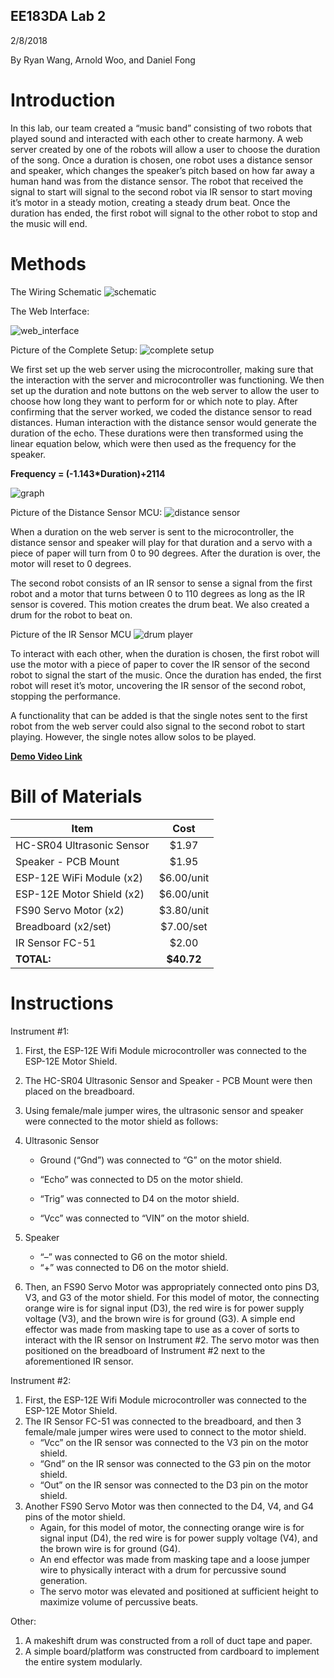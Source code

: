 ## EE183DA Lab 2
2/8/2018


By Ryan Wang, Arnold Woo, and Daniel Fong

# Introduction

In this lab, our team created a “music band” consisting of two robots that played sound and interacted with each other to create harmony. A web server created by one of the robots will allow a user to choose the duration of the song. Once a duration is chosen, one robot uses a distance sensor and speaker, which changes the speaker’s pitch based on how far away a human hand was from the distance sensor. The robot that received the signal to start will signal to the second robot via IR sensor to start moving it’s motor in a steady motion, creating a steady drum beat. Once the duration has ended, the first robot will signal to the other robot to stop and the music will end.


# Methods

The Wiring Schematic
![schematic](https://user-images.githubusercontent.com/36172219/35955709-f19cb0a8-0c45-11e8-80e0-d800c075a4f3.png)


The Web Interface:


![web_interface](https://user-images.githubusercontent.com/36172219/35955859-f0f85e62-0c46-11e8-8117-6e209004e597.png)


Picture of the Complete Setup:
![complete setup](https://user-images.githubusercontent.com/36172219/35955973-ad029960-0c47-11e8-866a-4b2d71944621.jpg)


We first set up the web server using the microcontroller, making sure that the interaction with the server and microcontroller was functioning. We then set up the duration and note buttons on the web server to allow the user to choose how long they want to perform for or which note to play. After confirming that the server worked, we coded the distance sensor to read distances. Human interaction with the distance sensor would generate the duration of the echo. These durations were then transformed using the linear equation below, which were then used as the frequency for the speaker.

**Frequency = (-1.143*Duration)+2114**


![graph](https://user-images.githubusercontent.com/36172219/35957437-69ab7cd2-0c50-11e8-846d-2b71b3223217.png)


Picture of the Distance Sensor MCU:
![distance sensor](https://user-images.githubusercontent.com/36172219/35955974-ad1e2b76-0c47-11e8-9a70-e22d8a0e2edd.jpg)

When a duration on the web server is sent to the microcontroller, the distance sensor and speaker will play for that duration and a servo with a piece of paper will turn from 0 to 90 degrees. After the duration is over, the motor will reset to 0 degrees.


The second robot consists of an IR sensor to sense a signal from the first robot and a motor that turns between 0 to 110 degrees as long as the IR sensor is covered. This motion creates the drum beat. We also created a drum for the robot to beat on.


Picture of the IR Sensor MCU
![drum player](https://user-images.githubusercontent.com/36172219/35955975-ad3a9130-0c47-11e8-9244-651e28aa7c81.jpg)

To interact with each other, when the duration is chosen, the first robot will use the motor with a piece of paper to cover the IR sensor of the second robot to signal the start of the music. Once the duration has ended, the first robot will reset it’s motor, uncovering the IR sensor of the second robot, stopping the performance.

A functionality that can be added is that the single notes sent to the first robot from the web server could also signal to the second robot to start playing. However, the single notes allow solos to be played.


[**Demo Video Link**](https://youtu.be/P9-WKYurkpA)


# Bill of Materials
| Item     | Cost         |
|----------|:------------:|
|HC-SR04 Ultrasonic Sensor|$1.97|
|Speaker - PCB Mount|$1.95|
|ESP-12E WiFi Module (x2)|$6.00/unit|
|ESP-12E Motor Shield (x2)|$6.00/unit|
|FS90 Servo Motor (x2)|$3.80/unit|
|Breadboard (x2/set)|$7.00/set|
|IR Sensor FC-51|$2.00|
|**TOTAL:**|**$40.72**|

# Instructions
Instrument #1:


1. First, the ESP-12E Wifi Module microcontroller was connected to the ESP-12E Motor Shield.
2. The HC-SR04 Ultrasonic Sensor and Speaker - PCB Mount were then placed on the breadboard.
3. Using female/male jumper wires, the ultrasonic sensor and speaker were connected to the motor shield as follows:

4. Ultrasonic Sensor
    * Ground (“Gnd”) was connected to “G” on the motor shield.
    
    * “Echo” was connected to D5 on the motor shield.
   
    * “Trig” was connected to D4 on the motor shield.
    
    * “Vcc” was connected to “VIN” on the motor shield. 
    
5. Speaker
      
    * “–” was connected to G6 on the motor shield.
    * “+” was connected to D6 on the motor shield.
    
6. Then, an FS90 Servo Motor was appropriately connected onto pins D3, V3, and G3 of the motor shield. For this model of motor, the connecting orange wire is for signal input (D3), the red wire is for power supply voltage (V3), and the brown wire is for ground (G3). A simple end effector was made from masking tape to use as a cover of sorts to interact with the IR sensor on Instrument #2. The servo motor was then positioned on the breadboard of Instrument #2 next to the aforementioned IR sensor.


Instrument #2:
1. First, the ESP-12E Wifi Module microcontroller was connected to the ESP-12E Motor Shield.
2. The IR Sensor FC-51 was connected to the breadboard, and then 3 female/male jumper wires were used to connect to the motor shield.
    * “Vcc” on the IR sensor was connected to the V3 pin on the motor shield.
    * “Gnd” on the IR sensor was connected to the G3 pin on the motor shield.
    * “Out” on the IR sensor was connected to the D3 pin on the motor shield.
3. Another FS90 Servo Motor was then connected to the D4, V4, and G4 pins of the motor shield.
    * Again, for this model of motor, the connecting orange wire is for signal input (D4), the red wire is for power supply voltage (V4), and the brown wire is for ground (G4).
    * An end effector was made from masking tape and a loose jumper wire to physically interact with a drum for percussive sound generation.
    * The servo motor was elevated and positioned at sufficient height to maximize volume of percussive beats.


Other:
1. A makeshift drum was constructed from a roll of duct tape and paper.
2. A simple board/platform was constructed from cardboard to implement the entire system modularly.

